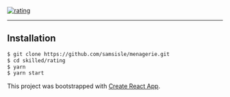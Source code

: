[![rating](https://raw.githubusercontent.com/samsisle/menagerie/master/skilled/rating/src/lib/rating.png)](https://rating.samsisle.now.sh/)

---

## Installation

```bash
$ git clone https://github.com/samsisle/menagerie.git
$ cd skilled/rating
$ yarn
$ yarn start
```

This project was bootstrapped with [Create React App](https://github.com/facebook/create-react-app).
